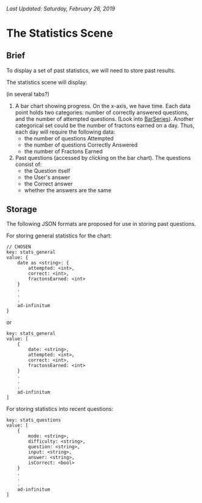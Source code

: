 ###### Last Updated: Saturday, February 26, 2019

# The Statistics Scene

## Brief

To display a set of past statistics, we will need to store past results.

The statistics scene will display:

(in several tabs?)

1. A bar chart showing progress. On the x-axis, we have time. Each data point holds two categories: number of correctly answered questions, and the number of attempted questions. (Look into [BarSeries](https://doc.qt.io/qt-5/qml-qtcharts-barseries.html)). Another categorical set could be the number of fractons earned on a day. Thus, each day will require the following data:
	* the number of questions Attempted
	* the number of questions Correctly Answered
	* the number of Fractons Earned
2. Past questions (accessed by clicking on the bar chart). The questions consist of:  
	* the Question itself
	* the User's answer
	* the Correct answer
	* whether the answers are the same



## Storage
The following JSON formats are proposed for use in storing past questions.

For storing general statistics for the chart:

	// CHOSEN
	key: stats_general
	value: {
		date as <string>: {
			attempted: <int>,
			correct: <int>,
			fractonsEarned: <int>
		}
		.
		.
		.
		ad-infinitum
	}
	
or

	key: stats_general
	value: [
		{
			date: <string>,
			attempted: <int>,
			correct: <int>,
			fractonsEarned: <int>
		}
		.
		.
		.
		ad-infinitum
	]
	
For storing statistics into recent questions:

	key: stats_questions
	value: [
		{
			mode: <string>,
			difficulty: <string>,
			question: <string>,
			input: <string>,
			answer: <string>,
			isCorrect: <bool>
		}
		.
		.
		.
		ad-infinitum
	]
	











